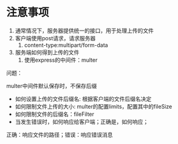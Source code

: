 # 注意事项

1. 通常情况下，服务器提供统一的接口，用于处理上传的文件
2. 客户端使用post请求，请求服务器
   1. content-type:multipart/form-data
3. 服务端如何得到上传的文件
   1. 使用express的中间件：multer

问题：

multer中间件默认保存时，不保存后缀

- 如何设置上传的文件后缀名: 根据客户端的文件后缀名决定
- 如何限制文件上传的大小: multer的配置limits，配置其中的fileSize
- 如何限制文件的后缀名：fileFilter
- 当发生错误时，如何响应给客户端；正确是，如何响应；

正确：响应文件的路径；错误：响应错误消息
